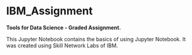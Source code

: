 # IBM_Assignment

**Tools for Data Science - Graded Assignment.**

This Jupyter Notebook contains the basics of using Jupyter Notebook. It was created using Skill Network Labs of IBM.
